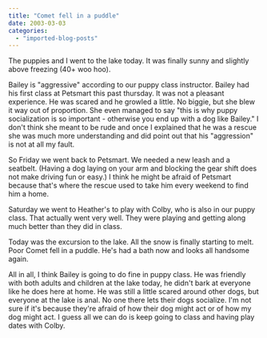 ```yaml
---
title: "Comet fell in a puddle"
date: 2003-03-03
categories: 
  - "imported-blog-posts"
---
```


The puppies and I went to the lake today. It was finally sunny and slightly above freezing (40+ woo hoo).

Bailey is "aggressive" according to our puppy class instructor. Bailey had his first class at Petsmart this past thursday. It was not a pleasant experience. He was scared and he growled a little. No biggie, but she blew it way out of proportion. She even managed to say "this is why puppy socialization is so important - otherwise you end up with a dog like Bailey." I don't think she meant to be rude and once I explained that he was a rescue she was much more understanding and did point out that his "aggression" is not at all my fault.

So Friday we went back to Petsmart. We needed a new leash and a seatbelt. (Having a dog laying on your arm and blocking the gear shift does not make driving fun or easy.) I think he might be afraid of Petsmart because that's where the rescue used to take him every weekend to find him a home.

Saturday we went to Heather's to play with Colby, who is also in our puppy class. That actually went very well. They were playing and getting along much better than they did in class.

Today was the excursion to the lake. All the snow is finally starting to melt. Poor Comet fell in a puddle. He's had a bath now and looks all handsome again.

All in all, I think Bailey is going to do fine in puppy class. He was friendly with both adults and children at the lake today, he didn't bark at everyone like he does here at home. He was still a little scared around other dogs, but everyone at the lake is anal. No one there lets their dogs socialize. I'm not sure if it's because they're afraid of how their dog might act or of how my dog might act. I guess all we can do is keep going to class and having play dates with Colby.
